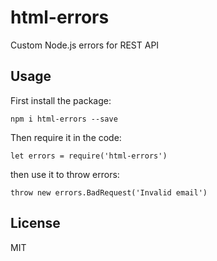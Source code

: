 # html-errors
Custom Node.js errors for REST API

## Usage

First install the package:

`npm i html-errors --save`

Then require it in the code:

`let errors = require('html-errors')`

then use it to throw errors:

`throw new errors.BadRequest('Invalid email')`

## License

MIT